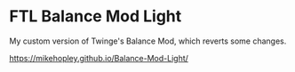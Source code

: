 # FTL Balance Mod Light

My custom version of Twinge's Balance Mod, which reverts some changes.

https://mikehopley.github.io/Balance-Mod-Light/

